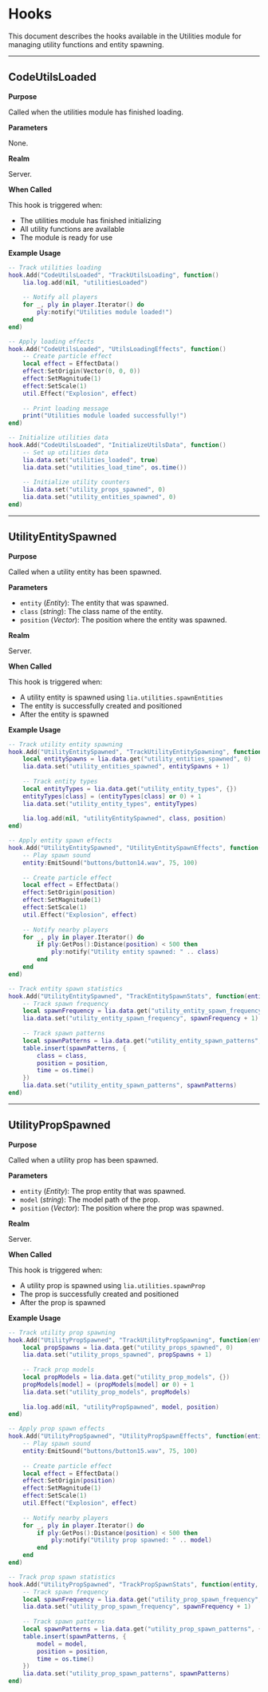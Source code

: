 # Hooks

This document describes the hooks available in the Utilities module for managing utility functions and entity spawning.

---

## CodeUtilsLoaded

**Purpose**

Called when the utilities module has finished loading.

**Parameters**

None.

**Realm**

Server.

**When Called**

This hook is triggered when:
- The utilities module has finished initializing
- All utility functions are available
- The module is ready for use

**Example Usage**

```lua
-- Track utilities loading
hook.Add("CodeUtilsLoaded", "TrackUtilsLoading", function()
    lia.log.add(nil, "utilitiesLoaded")
    
    -- Notify all players
    for _, ply in player.Iterator() do
        ply:notify("Utilities module loaded!")
    end
end)

-- Apply loading effects
hook.Add("CodeUtilsLoaded", "UtilsLoadingEffects", function()
    -- Create particle effect
    local effect = EffectData()
    effect:SetOrigin(Vector(0, 0, 0))
    effect:SetMagnitude(1)
    effect:SetScale(1)
    util.Effect("Explosion", effect)
    
    -- Print loading message
    print("Utilities module loaded successfully!")
end)

-- Initialize utilities data
hook.Add("CodeUtilsLoaded", "InitializeUtilsData", function()
    -- Set up utilities data
    lia.data.set("utilities_loaded", true)
    lia.data.set("utilities_load_time", os.time())
    
    -- Initialize utility counters
    lia.data.set("utility_props_spawned", 0)
    lia.data.set("utility_entities_spawned", 0)
end)
```

---

## UtilityEntitySpawned

**Purpose**

Called when a utility entity has been spawned.

**Parameters**

* `entity` (*Entity*): The entity that was spawned.
* `class` (*string*): The class name of the entity.
* `position` (*Vector*): The position where the entity was spawned.

**Realm**

Server.

**When Called**

This hook is triggered when:
- A utility entity is spawned using `lia.utilities.spawnEntities`
- The entity is successfully created and positioned
- After the entity is spawned

**Example Usage**

```lua
-- Track utility entity spawning
hook.Add("UtilityEntitySpawned", "TrackUtilityEntitySpawning", function(entity, class, position)
    local entitySpawns = lia.data.get("utility_entities_spawned", 0)
    lia.data.set("utility_entities_spawned", entitySpawns + 1)
    
    -- Track entity types
    local entityTypes = lia.data.get("utility_entity_types", {})
    entityTypes[class] = (entityTypes[class] or 0) + 1
    lia.data.set("utility_entity_types", entityTypes)
    
    lia.log.add(nil, "utilityEntitySpawned", class, position)
end)

-- Apply entity spawn effects
hook.Add("UtilityEntitySpawned", "UtilityEntitySpawnEffects", function(entity, class, position)
    -- Play spawn sound
    entity:EmitSound("buttons/button14.wav", 75, 100)
    
    -- Create particle effect
    local effect = EffectData()
    effect:SetOrigin(position)
    effect:SetMagnitude(1)
    effect:SetScale(1)
    util.Effect("Explosion", effect)
    
    -- Notify nearby players
    for _, ply in player.Iterator() do
        if ply:GetPos():Distance(position) < 500 then
            ply:notify("Utility entity spawned: " .. class)
        end
    end
end)

-- Track entity spawn statistics
hook.Add("UtilityEntitySpawned", "TrackEntitySpawnStats", function(entity, class, position)
    -- Track spawn frequency
    local spawnFrequency = lia.data.get("utility_entity_spawn_frequency", 0)
    lia.data.set("utility_entity_spawn_frequency", spawnFrequency + 1)
    
    -- Track spawn patterns
    local spawnPatterns = lia.data.get("utility_entity_spawn_patterns", {})
    table.insert(spawnPatterns, {
        class = class,
        position = position,
        time = os.time()
    })
    lia.data.set("utility_entity_spawn_patterns", spawnPatterns)
end)
```

---

## UtilityPropSpawned

**Purpose**

Called when a utility prop has been spawned.

**Parameters**

* `entity` (*Entity*): The prop entity that was spawned.
* `model` (*string*): The model path of the prop.
* `position` (*Vector*): The position where the prop was spawned.

**Realm**

Server.

**When Called**

This hook is triggered when:
- A utility prop is spawned using `lia.utilities.spawnProp`
- The prop is successfully created and positioned
- After the prop is spawned

**Example Usage**

```lua
-- Track utility prop spawning
hook.Add("UtilityPropSpawned", "TrackUtilityPropSpawning", function(entity, model, position)
    local propSpawns = lia.data.get("utility_props_spawned", 0)
    lia.data.set("utility_props_spawned", propSpawns + 1)
    
    -- Track prop models
    local propModels = lia.data.get("utility_prop_models", {})
    propModels[model] = (propModels[model] or 0) + 1
    lia.data.set("utility_prop_models", propModels)
    
    lia.log.add(nil, "utilityPropSpawned", model, position)
end)

-- Apply prop spawn effects
hook.Add("UtilityPropSpawned", "UtilityPropSpawnEffects", function(entity, model, position)
    -- Play spawn sound
    entity:EmitSound("buttons/button15.wav", 75, 100)
    
    -- Create particle effect
    local effect = EffectData()
    effect:SetOrigin(position)
    effect:SetMagnitude(1)
    effect:SetScale(1)
    util.Effect("Explosion", effect)
    
    -- Notify nearby players
    for _, ply in player.Iterator() do
        if ply:GetPos():Distance(position) < 500 then
            ply:notify("Utility prop spawned: " .. model)
        end
    end
end)

-- Track prop spawn statistics
hook.Add("UtilityPropSpawned", "TrackPropSpawnStats", function(entity, model, position)
    -- Track spawn frequency
    local spawnFrequency = lia.data.get("utility_prop_spawn_frequency", 0)
    lia.data.set("utility_prop_spawn_frequency", spawnFrequency + 1)
    
    -- Track spawn patterns
    local spawnPatterns = lia.data.get("utility_prop_spawn_patterns", {})
    table.insert(spawnPatterns, {
        model = model,
        position = position,
        time = os.time()
    })
    lia.data.set("utility_prop_spawn_patterns", spawnPatterns)
end)
```
